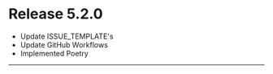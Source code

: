 # Release 5.2.0

- Update ISSUE_TEMPLATE's
- Update GitHub Workflows
- Implemented Poetry

______________________________________________________________________
